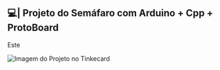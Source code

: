 ## 💻| Projeto do Semáfaro com Arduino + Cpp + ProtoBoard

  Este

![Imagem do Projeto no Tinkecard](https://github.com/user-attachments/assets/49206bc0-7cde-4ada-b7f5-ab6e50eed3be)
